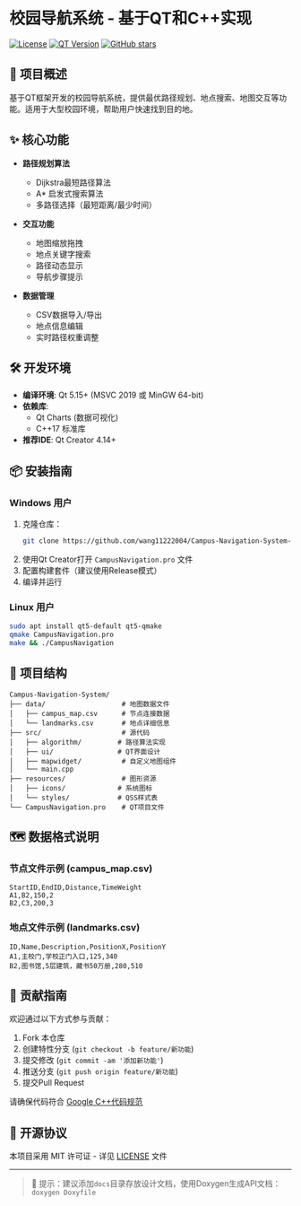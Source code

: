 # 校园导航系统 - 基于QT和C++实现

[![License](https://img.shields.io/badge/license-MIT-blue.svg)](LICENSE)
[![QT Version](https://img.shields.io/badge/Qt-5.15%2B-green.svg)](https://www.qt.io/)
[![GitHub stars](https://img.shields.io/github/stars/wang11222004/Campus-Navigation-Systrm-Based-on-QT-and-C-.svg?style=social)](https://github.com/wang11222004/Campus-Navigation-Systrm-Based-on-QT-and-C-)

## 🚀 项目概述
基于QT框架开发的校园导航系统，提供最优路径规划、地点搜索、地图交互等功能。适用于大型校园环境，帮助用户快速找到目的地。

## ✨ 核心功能
- **路径规划算法**
  - Dijkstra最短路径算法
  - A* 启发式搜索算法
  - 多路径选择（最短距离/最少时间）
  
- **交互功能**
  - 地图缩放拖拽
  - 地点关键字搜索
  - 路径动态显示
  - 导航步骤提示

- **数据管理**
  - CSV数据导入/导出
  - 地点信息编辑
  - 实时路径权重调整

## 🛠️ 开发环境
- **编译环境**: Qt 5.15+ (MSVC 2019 或 MinGW 64-bit)
- **依赖库**: 
  - Qt Charts (数据可视化)
  - C++17 标准库
- **推荐IDE**: Qt Creator 4.14+

## 📦 安装指南
### Windows 用户
1. 克隆仓库：
   ```bash
   git clone https://github.com/wang11222004/Campus-Navigation-System-Based-on-QT-and-C-.git
   ```
2. 使用Qt Creator打开 `CampusNavigation.pro` 文件
3. 配置构建套件（建议使用Release模式）
4. 编译并运行

### Linux 用户
```bash
sudo apt install qt5-default qt5-qmake
qmake CampusNavigation.pro
make && ./CampusNavigation
```

## 📂 项目结构
```text
Campus-Navigation-System/
├── data/                   # 地图数据文件
│   ├── campus_map.csv      # 节点连接数据
│   └── landmarks.csv       # 地点详细信息
├── src/                    # 源代码
│   ├── algorithm/         # 路径算法实现
│   ├── ui/                # QT界面设计
│   ├── mapwidget/          # 自定义地图组件
│   └── main.cpp
├── resources/              # 图形资源
│   ├── icons/             # 系统图标
│   └── styles/            # QSS样式表
└── CampusNavigation.pro    # QT项目文件
```

## 🗺️ 数据格式说明
### 节点文件示例 (campus_map.csv)
```csv
StartID,EndID,Distance,TimeWeight
A1,B2,150,2
B2,C3,200,3
```

### 地点文件示例 (landmarks.csv)
```csv
ID,Name,Description,PositionX,PositionY
A1,主校门,学校正门入口,125,340
B2,图书馆,5层建筑，藏书50万册,280,510
```

## 🤝 贡献指南
欢迎通过以下方式参与贡献：
1. Fork 本仓库
2. 创建特性分支 (`git checkout -b feature/新功能`)
3. 提交修改 (`git commit -am '添加新功能'`)
4. 推送分支 (`git push origin feature/新功能`)
5. 提交Pull Request

请确保代码符合 [Google C++代码规范](https://google.github.io/styleguide/cppguide.html)

## 📜 开源协议
本项目采用 MIT 许可证 - 详见 [LICENSE](LICENSE) 文件

---

> 🌟 提示：建议添加`docs`目录存放设计文档，使用Doxygen生成API文档：  
> `doxygen Doxyfile`

